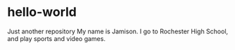# hello-world
Just another repository
My name is Jamison. I go to Rochester High School, and play sports and video games.
